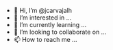 - 👋 Hi, I’m @jcarvajalh
- 👀 I’m interested in ...
- 🌱 I’m currently learning ...
- 💞️ I’m looking to collaborate on ...
- 📫 How to reach me ...

<!---
jcarvajalh/jcarvajalh is a ✨ special ✨ repository because its `README.md` (this file) appears on your GitHub profile.
You can click the Preview link to take a look at your changes.
--->
